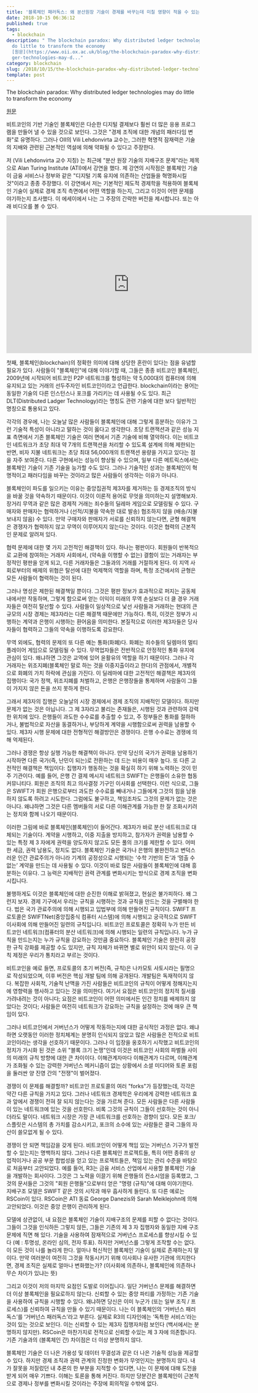 ```yaml
---
title: '블록체인 패러독스: 왜 분산원장 기술이 경제를 바꾸는데 미칠 영향이 적을 수 있는가?'
date: 2018-10-15 06:36:12
published: true
tags:
  - blockchain
description: " The blockchain paradox: Why distributed ledger technologies may
  do little to transform the economy
  [원문](https://www.oii.ox.ac.uk/blog/the-blockchain-paradox-why-distributed-led\
  ger-technologies-may-d..."
category: blockchain
slug: /2018/10/15/the-blockchain-paradox-why-distributed-ledger-technologies-may-do-little-to-transform-the-economy/
template: post
---
```


The blockchain paradox: Why distributed ledger technologies may do little to transform the economy

[원문](https://www.oii.ox.ac.uk/blog/the-blockchain-paradox-why-distributed-ledger-technologies-may-do-little-to-transform-the-economy/)

비트코인의 기반 기술인 블록체인은 다순한 디지털 결제보다 훨씬 더 많은 응용 프로그램을 만들어 낼 수 있을 것으로 보인다. 그것은 "경제 조직에 대한 개념의 패러다임 변화"로 유명하다. 그러나 OII의 Vili Lehdonvirta 교수는, 그러한 혁명적 잠재력은 기술의 지배와 관련된 근본적인 역설에 의해 약화될 수 있다고 주장한다.

저 (Vili Lehdonvirta 교수 지칭) 는 최근에 "분산 원장 기술의 지배구조 문제"라는 제목으로 Alan Turing Institute (ATI)에서 강연을 했다. 제 강연의 시작점은 블록체인 기술이 금융 서비스나 정부와 같은 "디지털 기록 유지에 의존하는 산업들을 혁명화시킬 것"이라고 종종 주장했다. 이 강연에서 저는 기본적인 제도적 경제학을 적용하여 블록체인 기술이 실제로 경제 조직 측면에서 어떤 역할을 하는지, 그리고 이것이 어떤 문제를 야기하는지 조사했다. 이 에세이에서 나는 그 주장의 간략한 버전을 제시합니다. 또는 아래 비디오를 볼 수 있다.

<iframe width="640px" height="360px" src="https://www.youtube.com/embed/eNrzE_UfkTw" frameBorder="0" allow="autoplay; encrypted-media" allowFullScreen></iframe>

첫째, 블록체인(blockchain)의 정확한 의미에 대해 상당한 혼란이 있다는 점을 유념할 필요가 있다. 사람들이 "블록체인"에 대해 이야기할 때, 그들은 종종 비트코인 블록체인, 2009년에 시작되어 비트코인 P2P 네트워크를 형성하는 약 5,000대의 컴퓨터에 의해 유지되고 있는 거래의 선두주자인 비트코인이라고 언급한다. blockchain이라는 용어는 동일한 기술의 다른 인스턴스나 포크를 가리키는 데 사용될 수도 있다. 최근 DLT(Distributed Ladger Technology)라는 명칭도 관련 기술에 대한 보다 일반적인 명칭으로 통용되고 있다.

각각의 경우에, 나는 오늘날 많은 사람들이 블록체인에 대해 그렇게 흥분하는 이유가 그런 기술적 특성이 아니라고 말하는 것이 옳다고 생각한다. 초당 트랜잭션과 같은 성능 지표 측면에서 기존 블록체인 기술은 여러 면에서 기존 기술에 비해 열악하다. 이는 비트코인 네트워크가 초당 최대 약 7개의 트랜잭션을 처리할 수 있도록 설계에 의해 제한되는 반면, 비자 지불 네트워크는 초당 최대 56,000개의 트랜잭션 용량을 가지고 있다는 점을 자주 보여준다. 다른 구현에서는 성능이 향상될 수 있으며, 일부 다른 메트릭스에서는 블록체인 기술이 기존 기술을 능가할 수도 있다. 그러나 기술적인 성과는 블록체인이 혁명적이고 패러다임을 바꾸는 것이라고 많은 사람들이 생각하는 이유가 아니다.

블록체인이 파도를 일으키는 이유는 중앙집권적 제3자를 제거하는 등 경제조직의 방식을 바꿀 것을 약속하기 때문이다. 이것이 이론적 용어로 무엇을 의미하는지 설명해보자. 장거리 무역과 같은 많은 경제적 거래는 죄수들의 딜레마 게임으로 모델링될 수 있다. 구매자와 판매자는 협력하거나 (선적/지불을 약속한 대로 발송) 협조하지 않을 (배송/지불 보내지 않음) 수 있다. 만약 구매자와 판매자가 서로를 신뢰하지 않는다면, 균형 해결책은 경쟁자가 협력하지 않고 무역이 이루어지지 않는다는 것이다. 이것은 협력의 근본적인 문제로 알려져 있다.

협력 문제에 대한 몇 가지 고전적인 해결책이 있다. 하나는 평판이다. 회원들이 반복적으로 교환에 참여하는 거래자 사회에서, (약속을 이행할 수 없는) 결함이 있는 거래자는 부정적인 평판을 얻게 되고, 다른 거래자들은 그들과의 거래를 거절하게 된다. 이 지역 사회로부터의 배제의 위협은 탈선에 대한 억제책의 역할을 하며, 특정 조건에서의 균형은 모든 사람들이 협력하는 것이 된다.

그러나 명성은 제한된 해결책일 뿐이다. 그것은 평판 정보가 효과적으로 퍼지는 공동체 내에서만 작동하며, 그렇게 함으로써 얻는 이익이 미래의 무역 손실보다 더 클 경우 거래자들은 여전히 탈선할 수 있다. 사람들이 일상적으로 낯선 사람들과 거래하는 현대의 큰 규모의 시장 경제는 제3자라는 다른 해결책 때문에만 가능하다. 특히, 이것은 정부가 시행하는 계약과 은행이 시행하는 환어음을 의미한다. 본질적으로 이러한 제3자들은 당사자들이 협력하고 그들의 약속을 이행하도록 강요한다.

무역 외에도, 협력의 문제의 또 다른 예는 통화(화폐)다. 화폐는 죄수들의 딜렘마의 멀티플레이어 게임으로 모델링될 수 있다. 무역업자들은 전반적으로 안정적인 통화 유지에 관심이 있다. 왜냐하면 그것은 교역에 있어 윤활유의 역할을 하기 때문이다. 그러나 각 거래자는 위조지폐(블록체인 말로 하는 것을 이중지출이라고 한다)의 관점에서, 개별적으로 화폐의 가치 하락에 관심을 가진다. 이 딜레마에 대한 고전적인 해결책은 제3자의 집행이다: 국가 정책, 위조지폐를 처벌하고, 은행은 은행장들을 통제하며 사람들이 그들이 가지지 않은 돈을 쓰지 못하게 한다.

그래서 제3자의 집행은 오늘날의 시장 경제에서 경제 조직의 지배적인 모델이다. 하지만 문제가 없는 것은 아닙니다. 그 제 3자라고 불리는 존재들은, 시행된 것과 관련하여 강력한 위치에 있다. 은행들이 과도한 수수료를 추출할 수 있고, 주 정부들은 통화를 절하하거나, 불법적으로 자산을 동결하거나, 부당하게 계약을 시행함으로써 권력을 남용할 수 있다. 제3자 시행 문제에 대한 전형적인 해결방안은 경쟁이다. 은행 수수료는 경쟁에 의해 억제된다.

그러나 경쟁은 항상 실행 가능한 해결책이 아니다. 만약 당신의 국가가 권력을 남용하기 시작하면 다른 국가(즉, 난민이 되는)로 전환하는 데 드는 비용이 매우 높다. 또 다른 고전적인 해결책은 책임이다: 집행자가 행동하는 것을 확실히 하기 위해 노력하는 것이 민주 기관이다. 예를 들어, 은행 간 결제 메시지 네트워크 SWIFT는 은행들이 소유한 협동 커뮤니티다. 회원은 조직의 최고 의사결정 기구인 이사회를 선택한다. 이런 식으로, 그들은 SWIFT가 회원 은행으로부터 과도한 수수료를 빼내거나 그들에게 그것의 힘을 남용하지 않도록 하려고 시도한다. 그럼에도 불구하고, 책임조차도 그것의 문제가 없는 것은 아니다. 왜냐하면 그것은 다른 멤버들의 서로 다른 이해관계를 가능한 한 잘 조화시키려는 정치와 함께 나오기 때문이다.

이러한 그림에 바로 블록체인(블록체인)이 들어간다. 제3자가 바로 분산 네트워크로 대체되는 기술이다. 계약을 시행하고, 이중 지출을 방지하고, 참가자가 권력을 남용할 수 있는 특정 제 3 자에게 권력을 양도하지 않고도 모든 풀의 크기를 제한할 수 있다. 어떠한 세금, 권력 남용도, 정치도 없다. 블록체인 기술은 국가나 은행의 불완전하고 변덕스러운 인간 관료주의가 아니라 기계의 공정성으로 시행되는 ‘수학 기반의 돈’과 ‘멈출 수 없는’ 계약을 만드는 데 사용될 수 있다. 이것이 바로 많은 사람들이 블록체인에 대해 흥분하는 이유다. 그 능력은 지배적인 권력 관계를 변화시키는 방식으로 경제 조직을 변화시킵니다.

불행하게도 이것은 블록체인에 대한 순진한 이해로 밝혀졌고, 현실은 불가피하다. 왜 그런지 보자. 경제 기구에서 우리는 규칙을 시행하는 것과 규칙을 만드는 것을 구별해야 한다. 법은 국가 관료주의에 의해 시행되고 입법부에 의해 만들어진 규칙이다. SWIFT 프로토콜은 SWIFTNet(중앙집중식 컴퓨터 시스템)에 의해 시행되고 궁극적으로 SWIFT 이사회에 의해 만들어진 일련의 규칙입니다. 비트코인 프로토콜은 정확히 누가 만든 비트코인 네트워크(컴퓨터의 분산 네트워크)에 의해 시행되는 일련의 규칙입니다. 누가 규칙을 만드는지는 누가 규칙을 강요하는 것만큼 중요하다. 블록체인 기술은 완전히 공정한 규칙 강화를 제공할 수도 있지만, 규칙 자체가 바뀌면 별로 위안이 되지 않는다. 이 규칙 제정은 우리가 통치라고 부르는 것이다.

비트코인을 예로 들면, 프로토콜의 초기 버전(즉, 규칙)은 나카모토 사토시라는 필명으로 작성되었으며, 이후 버전은 핵심 개발 팀에 의해 공개된다. 개발팀은 독재적이지 않다. 복잡한 사회적, 기술적 난맥을 가진 사람들은 비트코인의 규칙이 어떻게 정해지는지에 영향력을 행사하고 있다는 것을 의미한다. 여기서 요점은 비트코인의 정치적 질서를 가려내려는 것이 아니다; 요점은 비트코인이 어떤 의미에서든 인간 정치를 배제하지 않았다는 것이다; 사람들은 여전히 네트워크가 강요하는 규칙을 설정하는 것에 매우 큰 책임이 있다.

그러나 비트코인에서 거버넌스가 어떻게 작동하는지에 대한 공식적인 과정은 없다. 왜냐하면 오랫동안 이러한 정치체계는 분명히 인식되지 않았고 많은 사람들은 전적으로 비트코인이라는 생각을 선호하기 때문이다. 그러나 이 입장을 옹호하기 시작했고 비트코인의 정치가 가시화 된 것은 소위 "블록 크기 논쟁"인데 이것은 비트코인 사회의 파벌들 사이의 미래의 규칙 방향에 대한 큰 차이이다. 이해관계자마다 이해관계가 다르며, 이해관계가 조화될 수 있는 강력한 거버넌스 메커니즘이 없는 상황에서 소셜 미디어와 토론 포럼을 둘러싼 양 진영 간의 "전쟁"이 벌어졌다.

경쟁이 이 문제를 해결할까? 비트코인 프로토콜의 여러 "forks"가 등장했는데, 각각은 약간 다른 규칙을 가지고 있다. 그러나 네트워크 경제학은 우리에게 강력한 네트워크 효과 앞에서 경쟁이 전혀 잘 되지 않는다는 것을 가르쳐 준다. 모든 사람들은 다른 사람들이 있는 네트워크에 있는 것을 선호한다. 비록 그것의 규칙이 그들이 선호하는 것이 아니더라도 말이다. 네트워크 시장은 가장 큰 네트워크를 선호하는 경향이 있다. 모든 포크/스플릿은 시스템의 총 가치를 감소시키고, 포크의 소수에 있는 사람들은 결국 그들의 자산이 쓸모없게 될 수 있다.

경쟁이 안 되면 책임감을 갖게 된다. 비트코인이 어떻게 책임 있는 거버넌스 기구가 발전할 수 있는지는 명백하지 않다. 그러나 다른 블록체인 프로젝트들, 특히 어떤 종류의 상업적이거나 공공 부문 합법성을 얻고 있는 프로젝트들은, 책임 있는 관리 수준을 바탕으로 처음부터 고안되었다. 예를 들어, R3는 금융 서비스 산업에서 사용할 블록체인 기술을 개발하는 회사이다. 그것은 그 노력을 이끌기 위해 은행들의 컨소시엄을 등록했고, 그것의 문서들은 그것의 "회원 은행들"으로부터 얻은 "명령 (규칙)"에 대해 이야기한다. 지배구조 모델은 SWIFT 같은 것의 시작과 매우 흡사하게 들린다. 또 다른 예로는 RSCoin이 있다. RSCoin은 ATI 동료 George Danezis와 Sarah Meiklejohn에 의해 고안되었다. 이것은 중앙 은행이 관리하게 된다.

모델에 상관없이, 내 요점은 블록체인 기술이 지배구조의 문제를 피할 수 없다는 것이다. 그들이 그것을 인식하든 그렇지 않든, 그들은 기존의 제 3 자 집행자와 동일한 지배 구조 문제에 직면 해 있다. 기술을 사용하여 잠재적으로 거버넌스 프로세스를 향상시킬 수 있다 (예 : 투명성, 온라인 심의, 전자 투표). 하지만 거버넌스를 그렇게 조작할 수는 없다. 이 모든 것이 나를 놀라게 한다. 얼마나 혁신적인 블록체인 기술이 실제로 존재하는지 말이다. 만약 여러분이 여전히 그것을 작동시키기 위해 이사회나 유사한 기관에 의지한다면, 경제 조직은 실제로 얼마나 변화했는가? (이사회에 의존하나, 블록체인에 의존하나 무슨 차이가 있냐는 뜻)

그리고 이것이 저의 마지막 요점인 도발로 이어집니다. 일단 거버넌스 문제를 해결하면 더 이상 블록체인을 필요로하지 않는다. 신뢰할 수 있는 중앙 파티를 가정하는 기존 기술을 사용하여 규칙을 시행할 수 있다. 왜냐하면 당신은 이미 누군가 (또는 일부 조직 / 프로세스)를 신뢰하여 규칙을 만들 수 있기 때문이다. 나는 이 블록체인의 ‘거버넌스 패러독스’를 ‘거버넌스 패러독스’라고 부른다. 실제로 R3의 디자인에는 ‘독특한 서비스’라는 것이 있는 것으로 보인다. 이는 신뢰할 수 있는 제3자 집행자처럼 보인다 (백서에서는 분명하지 않지만). RSCoin은 마찬가지로 전적으로 신뢰할 수있는 제 3 자에 의존합니다. 기존 기술과의 (블록체인 간) 차이점은 더 이상 분명하지 않다.

블록체인 기술은 더 나은 가용성 및 데이터 무결성과 같은 더 나은 기술적 성능을 제공할 수 있다. 하지만 경제 조직과 권력 관계의 진정한 변화가 무엇인지는 분명하지 않다. 내가 잘못을 저질렀던 내 추론의 한 부분을 지적할 수 있다면, 나는 이 문제에 대해 도전을 받게 되어 매우 기쁘다. 이해는 토론을 통해 커진다. 하지만 당분간은 블록체인이 근본적으로 경제나 정부를 변화시킬 것이라는 주장에 회의적일 수밖에 없다.
